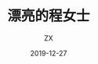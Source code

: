 ﻿---
layout:     post                    	# 使用的布局（不需要改）
title:      漂亮的程女士          	# 标题 
subtitle:   	                 	 #副标题
title:      漂亮的程女士               # 标题 
subtitle:                 #副标题
date:       2019-12-27              # 时间
author:     ZX                      # 作者
header-img: img/post-bg-2015.jpg    #这篇文章标题背景图片
catalog: true                       # 是否归档
tags:                               #标签
    - 脑洞小姐
---












